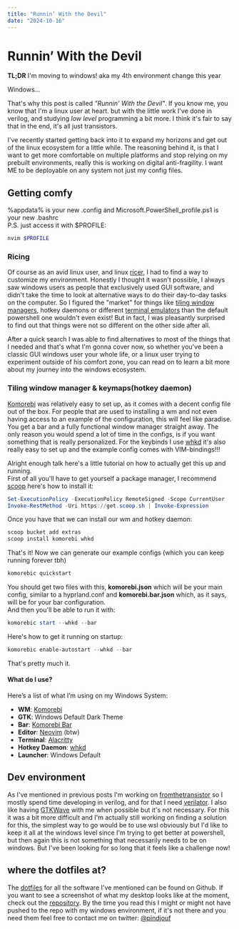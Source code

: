```yaml
---
title: "Runnin’ With the Devil"
date: "2024-10-16"
---
```


# Runnin’ With the Devil

**TL;DR** I'm moving to windows! aka my 4th environment change this year

Windows...

That's why this post is called *"Runnin’ With the Devil"*. If you know me, you know that I'm a linux user at heart. but with the little work I've done in verilog, and studying *low level* programming a bit more. I think it's fair to say that in the end, it's all just transistors.

I've recently started getting back into it to expand my horizons and get out of the linux ecosystem for a little while. The reasoning behind it, is that I want to get more comfortable on multiple platforms and stop relying on my prebuilt environments, really this is working on digital anti-fragility. I want ME to be deployable on any system not just my config files.

## Getting comfy

%appdata% is your new .config and Microsoft.PowerShell_profile.ps1 is your new .bashrc  
P.S. just access it with $PROFILE:

```powershell
nvim $PROFILE
```

### Ricing

Of course as an avid linux user, and linux [ricer](https://jie-fang.github.io/blog/basics-of-ricing), I had to find a way to customize my environment. Honestly I thought it wasn't possible, I always saw windows users as people that exclusively used GUI software, and didn't take the time to look at alternative ways to do their day-to-day tasks on the computer. So I figured the "market" for things like [tiling window managers](https://en.wikipedia.org/wiki/Tiling_window_manager), hotkey daemons or different [terminal emulators](https://en.wikipedia.org/wiki/Terminal_emulator) than the default powershell one wouldn't even exist! But in fact, I was pleasantly surprised to find out that things were not so different on the other side after all.

After a quick search I was able to find alternatives to most of the things that I needed and that's what I'm gonna cover now, so whether you've been a classic GUI windows user your whole life, or a linux user trying to experiment outside of his comfort zone, you can read on to learn a bit more about my journey into the windows ecosystem.

### Tiling window manager & keymaps(hotkey daemon)

[Komorebi](https://lgug2z.github.io/komorebi/) was relatively easy to set up, as it comes with a decent config file out of the box. For people that are used to installing a wm and not even having access to an example of the configuration, this will feel like paradise. You get a bar and a fully functional window manager straight away. The only reason you would spend a lot of time in the configs, is if you want something that is really personalized. For the keybinds I use [whkd](https://github.com/LGUG2Z/whkd) it's also really easy to set up and the example config comes with VIM-bindings!!!

Alright enough talk here's a little tutorial on how to actually get this up and running.  
First of all you'll have to get yourself a package manager, I recommend [scoop](https://scoop.sh/) here's how to install it:

```powershell
Set-ExecutionPolicy -ExecutionPolicy RemoteSigned -Scope CurrentUser
Invoke-RestMethod -Uri https://get.scoop.sh | Invoke-Expression
```

Once you have that we can install our wm and hotkey daemon:

```powershell
scoop bucket add extras
scoop install komorebi whkd
```

That's it! Now we can generate our example configs (which you can keep running forever tbh)

```powershell
komorebic quickstart
```

You should get two files with this, **komorebi.json** which will be your main config, similar to a hyprland.conf and **komorebi.bar.json** which, as it says, will be for your bar configuration.  
And then you'll be able to run it with:

```powershell
komorebic start --whkd --bar
```

Here's how to get it running on startup:

```powershell
komorebic enable-autostart --whkd --bar
```

That's pretty much it.

#### What do I use?

Here’s a list of what I’m using on my Windows System:

- **WM**: [Komorebi](https://lgug2z.github.io/komorebi/)
- **GTK**: Windows Default Dark Theme
- **Bar**: [Komorebi Bar](https://lgug2z.github.io/komorebi/)
- **Editor**: [Neovim](https://neovim.io) (btw)
- **Terminal**: [Alacritty](https://alacritty.org) 
- **Hotkey Daemon**: [whkd](https://github.com/LGUG2Z/whkd)
- **Launcher**: Windows Default

## Dev environment

As I've mentioned in previous posts I'm working on [fromthetransistor](https://github.com/pindjouf/fromthetransistor) so I mostly spend time developing in verilog, and for that I need [verilator](https://www.veripool.org/verilator/). I also like having [GTKWave](https://gtkwave.sourceforge.net/) with me when possible but it's not necessary. For this it was a bit more difficult and I'm actually still working on finding a solution for this, the simplest way to go would be to use wsl obviously but I'd like to keep it all at the windows level since I'm trying to get better at powershell, but then again this is not something that necessarily needs to be on windows. But I've been looking for so long that it feels like a challenge now!

## where the dotfiles at?

The [dotfiles](https://github.com/pindjouf/dotfiles) for all the software I've mentioned can be found on Github. If you want to see a screenshot of what my desktop looks like at the moment, check out the [repository](https://github.com/pindjouf/dotfiles). By the time you read this I might or might not have pushed to the repo with my windows environment, if it's not there and you need them feel free to contact me on twitter: [@pindjouf](https://x.com/pindjouf)

